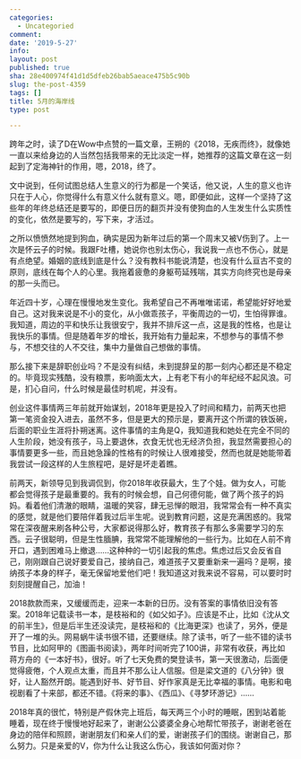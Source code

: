```yaml
---
categories:
  - Uncategoried
comment: 
date: '2019-5-27'
info: 
layout: post
published: true
sha: 28e400974f41d1d5dfeb26bab5aeace475b5c90b
slug: the-post-4359
tags: []
title: 5月的海岸线
type: post

---
```


跨年之时，读了D在Wow中点赞的一篇文章，王朔的《2018，无疾而终》，就像她一直以来给身边的人当然包括我带来的无比淡定一样，她推荐的这篇文章在这一刻起到了定海神针的作用，嗯，2018，终了。

文中说到，任何试图总结人生意义的行为都是一个笑话，他又说，人生的意义也许只在于人心，你觉得什么有意义什么就有意义。嗯，即便如此，这样一个坚持了这些年的年终总结还是要写的，即便日历的翻页并没有使狗血的人生发生什么实质性的变化，依然是要写的，写下来，才活过。

之所以愤愤然地提到狗血，确实是因为新年过后的第一个周末又被V伤到了。上一次是怀云子的时候。我跟F吐槽，她说你也别太伤心，我说我一点也不伤心，就是有点绝望。婚姻的底线到底是什么？没有教科书能说清楚，也没有什么亘古不变的原则，底线在每个人的心里。我拖着疲惫的身躯苟延残喘，其实方向终究也是母亲的那一头而已。

年近四十岁，心理在慢慢地发生变化。我希望自己不再唯唯诺诺，希望能好好地爱自己。这对我来说是不小的变化，从小做乖孩子，平衡周边的一切，生怕得罪谁。我知道，周边的平和快乐让我很安宁，我并不排斥这一点，这是我的性格，也是让我快乐的事情。但是随着年岁的增长，我开始有力量起来，不想参与的事情不参与，不想交往的人不交往，集中力量做自己想做的事情。

那么接下来是辞职创业吗？不是没有纠结，未到提辞呈的那一刻内心都还是不稳定的。毕竟现实残酷，没有粮票，影响面太大，上有老下有小的年纪经不起风浪。可是，扪心自问，什么时候是最佳时机呢，并没有。

创业这件事情两三年前就开始谋划，2018年更是投入了时间和精力，前两天也把第一笔资金投入进去，虽然不多，但是更大的预示是，要离开这个所谓的铁饭碗，后面的职业生涯将扑朔迷离。这件事情的主角是Q，我知道我和她处在完全不同的人生阶段，她没有孩子，马上要退休，衣食无忧也无经济负担，我显然需要担心的事情要更多一些，而且她急躁的性格有的时候让人很难接受，然而也就是她能带着我尝试一段这样的人生旅程吧，是好是坏走着瞧。

前两天，新领导见到我调侃到，你2018年收获最大，生了个娃。做为女人，可能都会觉得孩子是最重要的。我有的时候会想，自己何德何能，做了两个孩子的妈妈。看着他们清澈的眼睛，温暖的笑容，肆无忌惮的眼泪，我常常会有一种不真实的感觉，就是他们要陪伴着我过后半生呢。说到教育问题，这是充满困惑的。我常常在深夜醒来刷各种公号，大家都说得那么好，教育孩子有那么多需要学习的东西。云子很聪明，但是生性腼腆，我常常不能理解他的一些行为。比如在人前不肯开口，遇到困难马上撤退……这种种的一切引起我的焦虑。焦虑过后又会反省自己，刚刚跟自己说好要爱自己，接纳自己，难道孩子又要重新来一遍吗？是啊，接纳孩子本身的样子，毫无保留地爱他们吧！我知道这对我来说不容易，可以要时时刻刻提醒自己，加油！

2018款款而来，又缓缓而走，迎来一本新的日历。没有答案的事情依旧没有答案。2018年记载读书一本，是枝裕和的《如父如子》。应该是不止，比如《沈从文的前半生》，但是后半生还没读完，是枝裕和的《比海更深》也读了，另外，便是开了一堆的头。网易蜗牛读书很不错，还要继续。除了读书，听了一些不错的读书节目，比如阿甲的《图画书阅读》，两年时间听完了100讲，非常有收获，再比如蒋方舟的《一本好书》，很好。听了七天免费的樊登读书，第一天很激动，后面便觉得疲倦，个人观点太重，而且并不那么让人信服。但是梁文道的《八分钟》很好，让人豁然开朗。能遇到好书、好节目、好作家真是无比幸福的事情。电影和电视剧看了十来部，都还不错。《将来的事》、《西瓜》、《寻梦环游记》……

2018年真的很忙，特别是产假休完上班后，每天两三个小时的睡眠，困到站着能睡着，现在终于慢慢地好起来了，谢谢公公婆婆全身心地帮忙带孩子，谢谢老爸在身边的陪伴和照顾，谢谢朋友们和亲人们的爱，谢谢孩子们的围绕。谢谢自己，那么努力。只是亲爱的V，你为什么让我这么伤心，我该如何面对你？